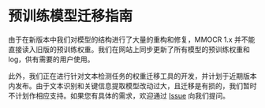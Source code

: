 # 预训练模型迁移指南

由于在新版本中我们对模型的结构进行了大量的重构和修复，MMOCR 1.x 并不能直接读入旧版的预训练权重。我们在网站上同步更新了所有模型的预训练权重和log，供有需要的用户使用。

此外，我们正在进行针对文本检测任务的权重迁移工具的开发，并计划于近期版本内发布。由于文本识别和关键信息提取模型改动过大，且迁移是有损的，我们暂时不计划作相应支持。如果您有具体的需求，欢迎通过 [Issue](https://github.com/open-mmlab/mmocr/issues) 向我们提问。
